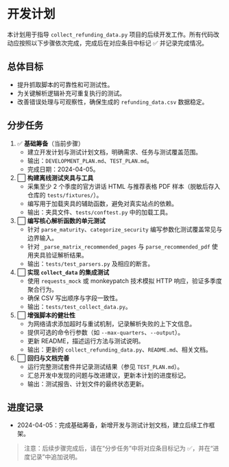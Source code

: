 # 开发计划

本计划用于指导 `collect_refunding_data.py` 项目的后续开发工作。所有代码改动应按照以下步骤依次完成，完成后在对应条目中标记 ✅ 并记录完成情况。

## 总体目标
- 提升抓取脚本的可靠性和可测试性。
- 为关键解析逻辑补充可重复执行的测试。
- 改善错误处理与可观察性，确保生成的 `refunding_data.csv` 数据稳定。

## 分步任务
1. ✅ **基础筹备**（当前步骤）
   - 建立开发计划与测试计划文档，明确需求、任务与测试覆盖范围。
   - 输出：`DEVELOPMENT_PLAN.md`、`TEST_PLAN.md`。
   - 完成日期：2024-04-05。
2. ⬜ **构建离线测试夹具与工具**
   - 采集至少 2 个季度的官方讲话 HTML 与推荐表格 PDF 样本（脱敏后存入仓库的 `tests/fixtures/`）。
   - 编写用于加载夹具的辅助函数，避免对真实站点的依赖。
   - 输出：夹具文件、`tests/conftest.py` 中的加载工具。
3. ⬜ **编写核心解析函数的单元测试**
   - 针对 `parse_maturity`、`categorize_security` 编写参数化测试覆盖常见与边界输入。
   - 针对 `_parse_matrix_recommended_pages` 与 `parse_recommended_pdf` 使用夹具验证解析结果。
   - 输出：`tests/test_parsers.py` 及相应的断言。
4. ⬜ **实现 `collect_data` 的集成测试**
   - 使用 `requests_mock` 或 monkeypatch 技术模拟 HTTP 响应，验证多季度聚合行为。
   - 确保 CSV 写出顺序与字段一致性。
   - 输出：`tests/test_collect_data.py`。
5. ⬜ **增强脚本的健壮性**
   - 为网络请求添加超时与重试机制，记录解析失败的上下文信息。
   - 提供可选的命令行参数（如 `--max-quarters`、`--output`）。
   - 更新 README，描述运行方法与测试说明。
   - 输出：更新的 `collect_refunding_data.py`、`README.md`、相关文档。
6. ⬜ **回归与文档完善**
   - 运行完整测试套件并记录测试结果（参见 `TEST_PLAN.md`）。
   - 汇总开发中发现的问题与改进建议，更新本计划的进度标记。
   - 输出：测试报告、计划文件的最终状态更新。

## 进度记录
- 2024-04-05：完成基础筹备，新增开发与测试计划文档，建立后续工作框架。

> 注意：后续步骤完成后，请在“分步任务”中将对应条目标记为 ✅，并在“进度记录”中追加说明。

